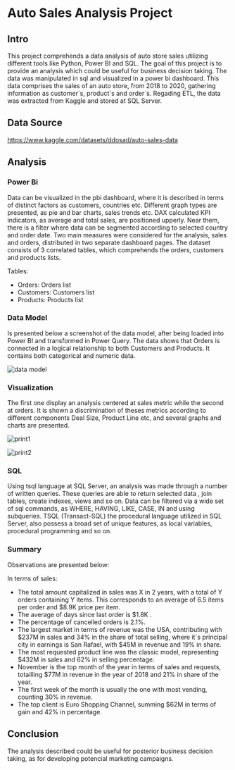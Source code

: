 # Auto Sales Analysis Project

## Intro
This project comprehends a data analysis of auto store sales utilizing different tools like Python, Power BI and SQL. The goal of this project is to provide an analysis which could be useful for business decision taking. The data was manipulated in sql and visualized in a power bi dashboard. This data comprises the sales of an auto store, from 2018 to 2020, gathering information as customer´s, product´s and order´s. Regading ETL, the data was extracted from Kaggle and stored at SQL Server. 

## Data Source 
https://www.kaggle.com/datasets/ddosad/auto-sales-data

## Analysis

### Power Bi 

Data can be visualized in the pbi dashboard, where it is described in terms of distinct factors as customers, countries etc. Different graph types are presented, as pie and bar charts, sales trends etc. DAX calculated KPI indicators, as average and total sales, are positioned upperly. Near them, there is a filter where data can be segmented according to selected country and order date. Two main measures were considered for the analysis, sales and orders, distributed in two separate dashboard pages. The dataset consists of 3 correlated tables, which comprehends the orders, customers and products lists. 


Tables:
- Orders: Orders list
- Customers: Customers list
- Products: Products list

### Data Model

Is presented below a screenshot of the data model, after being loaded into Power BI and transformed in Power Query. The data shows that Orders is connected in a logical relationship to both Customers and Products. It contains both categorical and numeric data.


![data model](https://github.com/CarlosLacerda1/Project-Auto-Sales-Analysis/assets/122105130/b77663d7-8069-4ace-a5ff-4f70a907f1c3)



### Visualization
 The first one display an analysis centered at sales metric while the second at orders. It is shown a discrimination of theses metrics according to different components Deal Size, Product Line etc, and several graphs and charts are presented. 

![print1](https://github.com/CarlosLacerda1/Project-Auto-Sales-Analysis/assets/122105130/43726867-fe8f-4c4f-b488-090cfd5f9318)

 ![print2](https://github.com/CarlosLacerda1/Project-Auto-Sales-Analysis/assets/122105130/834d3fdc-5d02-49a3-a674-886a120f3b5a)

### SQL 

Using tsql language at SQL Server, an analysis was made through a number of written
queries. These queries are able to return selected data , join tables, create indexes, views and so on. Data can be filtered via a wide set of sql commands, as WHERE, HAVING, LIKE, CASE, IN and using subqueries. TSQL (Transact-SQL) the procedural language utilized in SQL Server, also possess a broad set of unique features, as local variables, procedural programming and so on.  
### Summary

Observations are presented below:

In terms of sales:
- The total amount capitalized in sales was X in 2 years, with a total of Y orders containing Y items. This corresponds to an average of 6.5 items per order and $8.9K price per item.
- The average of days since last order is $1.8K .
- The percentage of cancelled orders is 2.1%.
- The largest market in terms of revenue was the USA, contributing with $237M in sales and 34% in the share of total selling, where it´s principal city in earnings is San Rafael, with $45M in revenue and 19% in share.
- The most requested product line was the classic model, representing $432M in sales and 62% in selling percentage.
- November is the top month of the year in terms of sales and requests, totailling $77M in revenue in the year of 2018 and 21% in share of the year. 
- The first week of the month is usually the one with most vending, counting 30% in revenue.
- The top client is Euro Shopping Channel, summing $62M in terms of gain and 42% in percentage.


## Conclusion

The analysis described could be useful for posterior business decision taking, as for developing potencial marketing campaigns. 


                                                                                                                   
